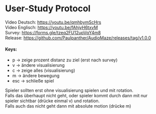 # User-Study Protocol

Video Deutsch: https://youtu.be/qmhbymScHrs   
Video Englisch: https://youtu.be/fAhjyH6txvM   
Survey: https://forms.gle/tzeq2FU12upVqY4m8   
Release: https://github.com/Paulpanther/AudioMaze/releases/tag/v1.0.0  

#### Keys:
- p -> zeige prozent distanz zu ziel (erst nach survey)
- v -> ändere visualisierung
- c -> zeige alles (visualisierung)
- m -> ändere bewegung
- esc -> schließe spiel

Spieler sollten erst ohne visualisierung spielen und mit rotation.   
Falls das überhaupt nicht geht, oder spieler kommt durch dann mit nur spieler sichtbar (drücke einmal v) und rotation.   
Falls auch das nicht geht dann mit absolute motion (drücke m)


